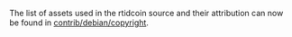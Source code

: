The list of assets used in the rtidcoin source and their attribution can now be found in [contrib/debian/copyright](../contrib/debian/copyright).
